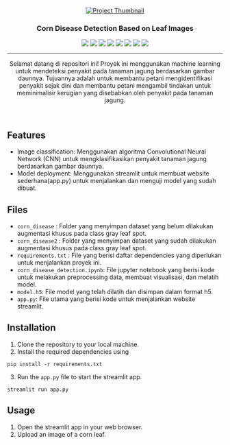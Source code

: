 <p align="center">
  <a href="" rel="noopener">
 <img src="https://media.springernature.com/lw685/springer-static/image/art%3A10.1186%2Fs40537-024-00972-z/MediaObjects/40537_2024_972_Fig12_HTML.png" alt="Project Thumbnail"></a>
</p>
<h3 align="center">Corn Disease Detection Based on Leaf Images</h3>

<div align="center">

<img src="https://img.shields.io/badge/Python-FFD43B?style=for-the-badge&logo=python&logoColor=blue">
<img src="https://img.shields.io/badge/Jupyter-F37626.svg?&style=for-the-badge&logo=Jupyter&logoColor=white">
<img src="https://img.shields.io/badge/TensorFlow-FF6F00?style=for-the-badge&logo=tensorflow&logoColor=white">
<img src="https://img.shields.io/badge/Keras-D00000?style=for-the-badge&logo=Keras&logoColor=white">
<img src="https://img.shields.io/badge/scikit_learn-F7931E?style=for-the-badge&logo=scikit-learn&logoColor=white">
<img src="https://img.shields.io/badge/Numpy-777BB4?style=for-the-badge&logo=numpy&logoColor=white">
<img src="https://img.shields.io/badge/Kaggle-20BEFF?style=for-the-badge&logo=Kaggle&logoColor=white">
<img src="https://img.shields.io/badge/Streamlit-FF4B4B?style=for-the-badge&logo=Streamlit&logoColor=white">
</div>

---

<p align="center"> Selamat datang di repositori ini! Proyek ini menggunakan machine learning untuk mendeteksi penyakit pada tanaman jagung berdasarkan gambar daunnya. Tujuannya adalah untuk membantu petani mengidentifikasi penyakit sejak dini dan membantu petani mengambil tindakan untuk meminimalisir kerugian yang disebabkan oleh penyakit pada tanaman jagung.</p>
    <br> 
</p>

## Features
- Image classification: Menggunakan algoritma Convolutional Neural Network (CNN) untuk mengklasifikasikan penyakit tanaman jagung berdasarkan gambar daunnya.
- Model deployment: Menggunakan streamlit untuk membuat website sederhana(app.py) untuk menjalankan dan menguji model yang sudah dibuat.

## Files
- `corn_disease` : Folder yang menyimpan dataset yang belum dilakukan augmentasi khusus pada class gray leaf spot.
- `corn_disease2` : Folder yang menyimpan dataset yang sudah dilakukan augmentasi khusus pada class gray leaf spot.
- `requirements.txt` : File yang berisi daftar dependencies yang diperlukan untuk menjalankan proyek ini.
- `corn_disease_detection.ipynb`: File jupyter notebook yang berisi kode untuk melakukan preprocessing data, membuat visualisasi, dan melatih model.
- `model.h5`: File model yang telah dilatih dan disimpan dalam format h5.
- `app.py`: File utama yang berisi kode untuk menjalankan website streamlit.

## Installation
1. Clone the repository to your local machine.
2. Install the required dependencies using 
```
pip install -r requirements.txt
```
3. Run the `app.py` file to start the streamlit app.
```
streamlit run app.py
```

## Usage
1. Open the streamlit app in your web browser.
2. Upload an image of a corn leaf.